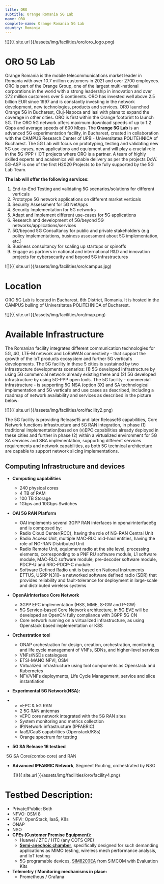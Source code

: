 ```yaml
---
title: ORO
subtitle: Orange Romania 5G Lab
name: ORO
complete-name: Orange Romania 5G Lab
country: Romania
---
```



![]({{ site.url }}/assets/img/facilities/oro/oro_logo.png)


# ORO 5G Lab
Orange Romania is the mobile telecommunications market leader in Romania with over 10.7 million customers in 2021 and over 2700 employees. ORO is part of the Orange Group, one of the largest multi-national corporations in the world with a strong leadership in innovation and over 272 million customers over 5 continents. ORO has invested well above 2.5 billion EUR since 1997 and is constantly investing in the network development, new technologies, products and services. ORO launched Orange 5G in Bucharest, Cluj-Napoca and Iasi with plans to expand the coverage in other cities. ORO is first within the Orange footprint to launch 5G. The ORO 5G network offers maximum download speeds of up to 1.2 Gbps and average speeds of 600 Mbps. 
The **Orange 5G Lab** is an advanced 5G experimentation facility, in Bucharest, created in collaboration with the CAMPUS Research Center of UPB - Universitatea POLITEHNICA of Bucharest. The 5G Lab will focus on prototyping, testing and validating new 5G use-cases, new applications and equipment and will play a crucial role in the 5G-PPP / ICT projects where ORO is a partner. A team of highly skilled experts and academics will enable delivery as per the projects DoW. 5G-ASP is one of the first H2020 Projects to be fully supported by the 5G Lab Team.

**The lab will offer the following services**: 

1. End-to-End Testing and validating 5G scenarios/solutions for different verticals 
2. Prototype 5G network applications on different market verticals 
3. Security Assessment for 5G NetApps 
4. Security Implementation for 5G networks
5. Adapt and Implement different use-cases for 5G applications 
6. Research and development of 5G/beyond 5G networks/applications/services
7. 5G/beyond 5G Consultancy for public and private stakeholders (e.g policy implementations, business assessment about 5G implementation, etc.)
8. Business consultancy for scaling up startups or spinoffs
9. Engage as partners in national and international R&D and innovation projects for cybersecurity and beyond 5G infrastructures

![]({{ site.url }}/assets/img/facilities/oro/campus.jpg)


# Location

ORO 5G Lab is located in Bucharest, 6th District, Romania. It is hosted in the CAMPUS builing of Universitatea POLITEHNICA of Bucharest.

![]({{ site.url }}/assets/img/facilities/oro/map.png)


# Available Infrastructure

The Romanian facility integrates different communication technologies for 5G, 4G, LTE-M network  and  LoRaWAN connectivity - that support the growth of the IoT products ecosystem and further 5G vertical’s developments. The 5G facility in these 5 cities is sustained by two infrastructure developments scenarios: (1) 5G developed infrastructure by using 5G commercial network already existing there and (2) 5G developed infrastructure by using 5G-PPP open tools.
The 5G facility - commercial infrastructure - is supporting 5G NSA (option 3X) and SA technological implementation and 5G vertical’s and use cases as described, including a roadmap of network availability and services as described in the picture below:


![]({{ site.url }}/assets/img/facilities/oro/facility2.png)

The 5G facility is providing Release15 and later Release16 capabilities, Core Network functions infrastructure and 5G RAN integration, in phase (1) traditional implementation(based on (v)EPC capabilities already deployed in these cities and further in phase (2) within a virtualized environment for 5G SA services and SBA implementation, supporting different services requirements and network capabilities, as both 5G technical architecture are capable to support network slicing implementations. 


## Computing Infrastructure and devices 

- **Computing capabilities**
	-   240 physical cores  
	-   4 TB of RAM  
	-   100 TB Storage  
	-   1Gbps and 10Gbps Switches  
- **OAI 5G RAN Platform**
	-   OAI implements several 3GPP RAN interfaces in openairinterface5g and is composed by:
	-   Radio Cloud Center(RCC), having the role of NG-RAN Central Unit
	-   Radio Access Unit, multiple MAC-RLC mid-haul entities, having the role of NG-RAN Distributed Unit
	-   Radio Remote Unit, equipment radio at the site level, processing elements, corresponding to a PNF RU software module, L1 software module, MAC-RLC software module, pre-decoder software module, PDCP-U and RRC-PDCP-C module
	-   Software Defined Radio unit is based on National Instruments ETTUS, USRP N310- a networked software defined radio (SDR) that provides reliability and fault-tolerance for deployment in large-scale and distributed wireless systems


- **OpenAirInterface Core Network**
	-   3GPP EPC implementation (HSS, MME, S-GW and P-GW)
	-   5G Service-based Core Network architecture, in 5G EVE will be developed an OpenCN fully compliance with 3GPP 5G CN
	-   Core network running on a virtualized infrastructure, as using Openstack based implementation or K8S
- **Orchestration tool**
	-   ONAP orchestration for design, creation, orchestration, monitoring, and life cycle management of VNFs, SDNs, and higher-level services
	-   VNFs/NSDs catalogues
	-   ETSI-MANO NFVI, OSM 
	-   Virtualized infrastructure using tool components as Openstack and Kubernetes
	-   NFV/VNFs deployments, Life Cycle Management, service and slice instantiation
- **Experimental  5G Network(NSA):**
- - vEPC & 5G RAN
  - 2 5G RAN antennas 
  - vEPC core network integrated with the 5G RAN sites
  - System monitoring and metrics collection
  - IP/Network infrastructure (IPFABRIC)
  - IaaS/CaaS capabilities (Openstack/K8s)
  - Orange spectrum for testing
- **5G  SA Release 16 testbed**

​               5G SA Core(combo core) and RAN


- **Advanced  IPFABRIC Network**, Segment Routing, orchestrated by NSO

  ![]({{ site.url }}/assets/img/facilities/oro/facility4.png)
  
  


# **Testbed Description:**  
- Private/Public: Both
- NFVO: OSM 8  
- NFVI: OpenStack, IaaS, K8s  
- ONAP
- NSO 
- **CPEs (Customer Premise Equipment):** 
    - Huawei / ZTE / HTC (any COTS CPE) 
    - **[Semi-anechoic chamber](https://octoscope.com/English/Products/Ordering/Testbed_Building_Blocks/BOX-18.html)**,  specifically designed for such demanding applications as MIMO testing,  wireless mesh performance analysis, and IoT testing
    - 5G programable devices, [SIM8200EA](https://www.simcom.com/product/SIM8200EA_M2.html) from SIMCOM with Evaluation Kits
- **Telemetry / Monitoring mechanisms in place:** 
    -   Prometheus / Grafana

